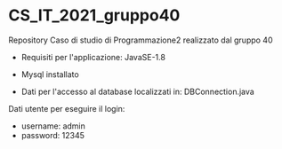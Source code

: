 # CS_IT_2021_gruppo40
Repository Caso di studio di Programmazione2 realizzato dal gruppo 40

- Requisiti per l'applicazione:
  JavaSE-1.8
  
- Mysql installato

- Dati per l'accesso al database localizzati in:  DBConnection.java

Dati utente per eseguire il login:<br>
  - username: admin<br>
  - password: 12345
